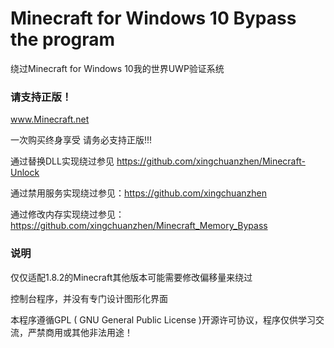# Minecraft for Windows 10 Bypass the program
绕过Minecraft for Windows 10我的世界UWP验证系统


### 请支持正版！

www.Minecraft.net

一次购买终身享受 请务必支持正版!!!

通过替换DLL实现绕过参见 https://github.com/xingchuanzhen/Minecraft-Unlock

通过禁用服务实现绕过参见：https://github.com/xingchuanzhen

通过修改内存实现绕过参见：https://github.com/xingchuanzhen/Minecraft_Memory_Bypass

### 说明

仅仅适配1.8.2的Minecraft其他版本可能需要修改偏移量来绕过

控制台程序，并没有专门设计图形化界面

本程序遵循GPL ( GNU General Public License )开源许可协议，程序仅供学习交流，严禁商用或其他非法用途！

